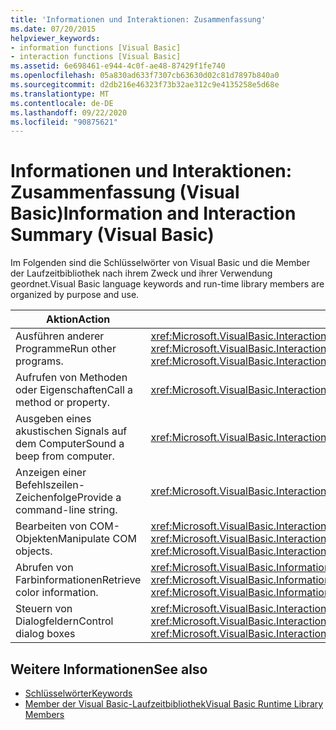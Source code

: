 ```yaml
---
title: 'Informationen und Interaktionen: Zusammenfassung'
ms.date: 07/20/2015
helpviewer_keywords:
- information functions [Visual Basic]
- interaction functions [Visual Basic]
ms.assetid: 6e698461-e944-4c0f-ae48-87429f1fe740
ms.openlocfilehash: 05a830ad633f7307cb63630d02c81d7897b840a0
ms.sourcegitcommit: d2db216e46323f73b32ae312c9e4135258e5d68e
ms.translationtype: MT
ms.contentlocale: de-DE
ms.lasthandoff: 09/22/2020
ms.locfileid: "90875621"
---
```

# <a name="information-and-interaction-summary-visual-basic"></a><span data-ttu-id="e6018-102">Informationen und Interaktionen: Zusammenfassung (Visual Basic)</span><span class="sxs-lookup"><span data-stu-id="e6018-102">Information and Interaction Summary (Visual Basic)</span></span>

<span data-ttu-id="e6018-103">Im Folgenden sind die Schlüsselwörter von Visual Basic und die Member der Laufzeitbibliothek nach ihrem Zweck und ihrer Verwendung geordnet.</span><span class="sxs-lookup"><span data-stu-id="e6018-103">Visual Basic language keywords and run-time library members are organized by purpose and use.</span></span>  
  
|<span data-ttu-id="e6018-104">Aktion</span><span class="sxs-lookup"><span data-stu-id="e6018-104">Action</span></span>|<span data-ttu-id="e6018-105">Sprachelement</span><span class="sxs-lookup"><span data-stu-id="e6018-105">Language element</span></span>|  
|------------|----------------------|  
|<span data-ttu-id="e6018-106">Ausführen anderer Programme</span><span class="sxs-lookup"><span data-stu-id="e6018-106">Run other programs.</span></span>|<span data-ttu-id="e6018-107"><xref:Microsoft.VisualBasic.Interaction.AppActivate%2A>, <xref:Microsoft.VisualBasic.Interaction.Shell%2A></span><span class="sxs-lookup"><span data-stu-id="e6018-107"><xref:Microsoft.VisualBasic.Interaction.AppActivate%2A>, <xref:Microsoft.VisualBasic.Interaction.Shell%2A></span></span>|  
|<span data-ttu-id="e6018-108">Aufrufen von Methoden oder Eigenschaften</span><span class="sxs-lookup"><span data-stu-id="e6018-108">Call a method or property.</span></span>|<xref:Microsoft.VisualBasic.Interaction.CallByName%2A>|  
|<span data-ttu-id="e6018-109">Ausgeben eines akustischen Signals auf dem Computer</span><span class="sxs-lookup"><span data-stu-id="e6018-109">Sound a beep from computer.</span></span>|<xref:Microsoft.VisualBasic.Interaction.Beep%2A>|  
|<span data-ttu-id="e6018-110">Anzeigen einer Befehlszeilen-Zeichenfolge</span><span class="sxs-lookup"><span data-stu-id="e6018-110">Provide a command-line string.</span></span>|<xref:Microsoft.VisualBasic.Interaction.Command%2A>|  
|<span data-ttu-id="e6018-111">Bearbeiten von COM-Objekten</span><span class="sxs-lookup"><span data-stu-id="e6018-111">Manipulate COM objects.</span></span>|<span data-ttu-id="e6018-112"><xref:Microsoft.VisualBasic.Interaction.CreateObject%2A>, <xref:Microsoft.VisualBasic.Interaction.GetObject%2A></span><span class="sxs-lookup"><span data-stu-id="e6018-112"><xref:Microsoft.VisualBasic.Interaction.CreateObject%2A>, <xref:Microsoft.VisualBasic.Interaction.GetObject%2A></span></span>|  
|<span data-ttu-id="e6018-113">Abrufen von Farbinformationen</span><span class="sxs-lookup"><span data-stu-id="e6018-113">Retrieve color information.</span></span>|<span data-ttu-id="e6018-114"><xref:Microsoft.VisualBasic.Information.QBColor%2A>, <xref:Microsoft.VisualBasic.Information.RGB%2A></span><span class="sxs-lookup"><span data-stu-id="e6018-114"><xref:Microsoft.VisualBasic.Information.QBColor%2A>, <xref:Microsoft.VisualBasic.Information.RGB%2A></span></span>|  
|<span data-ttu-id="e6018-115">Steuern von Dialogfeldern</span><span class="sxs-lookup"><span data-stu-id="e6018-115">Control dialog boxes</span></span>|<span data-ttu-id="e6018-116"><xref:Microsoft.VisualBasic.Interaction.InputBox%2A>, <xref:Microsoft.VisualBasic.Interaction.MsgBox%2A></span><span class="sxs-lookup"><span data-stu-id="e6018-116"><xref:Microsoft.VisualBasic.Interaction.InputBox%2A>, <xref:Microsoft.VisualBasic.Interaction.MsgBox%2A></span></span>|  
  
## <a name="see-also"></a><span data-ttu-id="e6018-117">Weitere Informationen</span><span class="sxs-lookup"><span data-stu-id="e6018-117">See also</span></span>

- [<span data-ttu-id="e6018-118">Schlüsselwörter</span><span class="sxs-lookup"><span data-stu-id="e6018-118">Keywords</span></span>](index.md)
- [<span data-ttu-id="e6018-119">Member der Visual Basic-Laufzeitbibliothek</span><span class="sxs-lookup"><span data-stu-id="e6018-119">Visual Basic Runtime Library Members</span></span>](../runtime-library-members.md)
